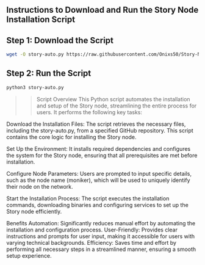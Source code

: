 
## Instructions to Download and Run the Story Node Installation Script

## Step 1: Download the Script
```bash
wget -O story-auto.py https://raw.githubusercontent.com/Onixs50/Story-Node-Installation/main/story-auto.py
```

## Step 2: Run the Script
```bash
python3 story-auto.py
```
>>Script Overview
This Python script automates the installation and setup of the Story node, streamlining the entire process for users. It performs the following key tasks:

Download the Installation Files: The script retrieves the necessary files, including the story-auto.py, from a specified GitHub repository. This script contains the core logic for installing the Story node.

Set Up the Environment: It installs required dependencies and configures the system for the Story node, ensuring that all prerequisites are met before installation.

Configure Node Parameters: Users are prompted to input specific details, such as the node name (moniker), which will be used to uniquely identify their node on the network.

Start the Installation Process: The script executes the installation commands, downloading binaries and configuring services to set up the Story node efficiently.

Benefits
Automation: Significantly reduces manual effort by automating the installation and configuration process.
User-Friendly: Provides clear instructions and prompts for user input, making it accessible for users with varying technical backgrounds.
Efficiency: Saves time and effort by performing all necessary steps in a streamlined manner, ensuring a smooth setup experience.
